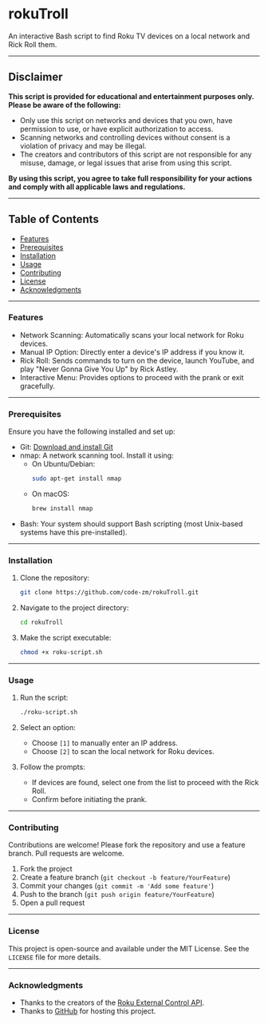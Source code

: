 # rokuTroll

An interactive Bash script to find Roku TV devices on a local network and Rick Roll them.  

---

## Disclaimer
**This script is provided for educational and entertainment purposes only. Please be aware of the following:**
- Only use this script on networks and devices that you own, have permission to use, or have explicit authorization to access.
- Scanning networks and controlling devices without consent is a violation of privacy and may be illegal.
- The creators and contributors of this script are not responsible for any misuse, damage, or legal issues that arise from using this script.

**By using this script, you agree to take full responsibility for your actions and comply with all applicable laws and regulations.**

---

## Table of Contents
- [Features](#features)
- [Prerequisites](#prerequisites)
- [Installation](#installation)
- [Usage](#usage)
- [Contributing](#contributing)
- [License](#license)
- [Acknowledgments](#acknowledgments)

---

### Features
- Network Scanning: Automatically scans your local network for Roku devices.
- Manual IP Option: Directly enter a device's IP address if you know it.
- Rick Roll: Sends commands to turn on the device, launch YouTube, and play "Never Gonna Give You Up" by Rick Astley.
- Interactive Menu: Provides options to proceed with the prank or exit gracefully.

---

### Prerequisites
Ensure you have the following installed and set up:
- Git: [Download and install Git](https://git-scm.com/downloads)
- nmap: A network scanning tool. Install it using:
    - On Ubuntu/Debian:
        ```bash
        sudo apt-get install nmap
        ```
    - On macOS:
        ```bash
        brew install nmap
        ```
- Bash: Your system should support Bash scripting (most Unix-based systems have this pre-installed).

---

### Installation
1. Clone the repository:
    ```bash
    git clone https://github.com/code-zm/rokuTroll.git
    ```

2. Navigate to the project directory:
    ```bash
    cd rokuTroll
    ```

3. Make the script executable:
    ```bash
    chmod +x roku-script.sh
    ```

---

### Usage
1. Run the script:
    ```bash
    ./roku-script.sh
    ```
2. Select an option:
   - Choose `[1]` to manually enter an IP address.
   - Choose `[2]` to scan the local network for Roku devices.

3. Follow the prompts:
   - If devices are found, select one from the list to proceed with the Rick Roll.
   - Confirm before initiating the prank.

---

### Contributing
Contributions are welcome! Please fork the repository and use a feature branch. Pull requests are welcome.

1. Fork the project
2. Create a feature branch (`git checkout -b feature/YourFeature`)
3. Commit your changes (`git commit -m 'Add some feature'`)
4. Push to the branch (`git push origin feature/YourFeature`)
5. Open a pull request

---

### License
This project is open-source and available under the MIT License. See the `LICENSE` file for more details.

---

### Acknowledgments
- Thanks to the creators of the [Roku External Control API](https://developer.roku.com/docs/developer-program/dev-tools/external-control-api.md).
- Thanks to [GitHub](https://github.com/) for hosting this project.
